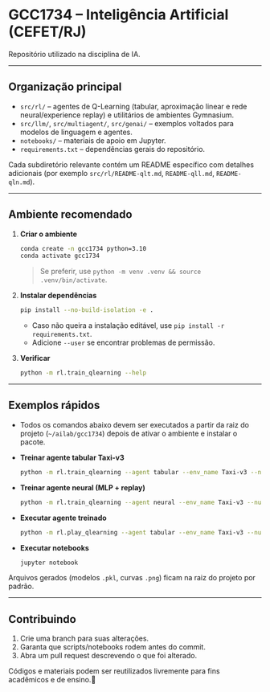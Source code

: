 # GCC1734 – Inteligência Artificial (CEFET/RJ)

Repositório utilizado na disciplina de IA.

---

## Organização principal

- `src/rl/` – agentes de Q-Learning (tabular, aproximação linear e rede neural/experience replay) e utilitários de ambientes Gymnasium.
- `src/llm/`, `src/multiagent/`, `src/genai/` – exemplos voltados para modelos de linguagem e agentes.
- `notebooks/` – materiais de apoio em Jupyter.
- `requirements.txt` – dependências gerais do repositório.

Cada subdiretório relevante contém um README específico com detalhes adicionais (por exemplo `src/rl/README-qlt.md`, `README-qll.md`, `README-qln.md`).

---

## Ambiente recomendado

1. **Criar o ambiente**
   ```bash
   conda create -n gcc1734 python=3.10
   conda activate gcc1734
   ```

   > Se preferir, use `python -m venv .venv && source .venv/bin/activate`.

2. **Instalar dependências**
   ```bash
   pip install --no-build-isolation -e .
   ```
   - Caso não queira a instalação editável, use `pip install -r requirements.txt`.
   - Adicione `--user` se encontrar problemas de permissão.

3. **Verificar**
   ```bash
   python -m rl.train_qlearning --help
   ```

---

## Exemplos rápidos

- Todos os comandos abaixo devem ser executados a partir da raiz do projeto (`~/ailab/gcc1734`) depois de ativar o ambiente e instalar o pacote.

- **Treinar agente tabular Taxi-v3**
  ```bash
  python -m rl.train_qlearning --agent tabular --env_name Taxi-v3 --num_episodes 8000
  ```

- **Treinar agente neural (MLP + replay)**
  ```bash
  python -m rl.train_qlearning --agent neural --env_name Taxi-v3 --num_episodes 5000 --plot
  ```

- **Executar agente treinado**
  ```bash
  python -m rl.play_qlearning --agent tabular --env_name Taxi-v3 --num_episodes 5
  ```

- **Executar notebooks**
  ```bash
  jupyter notebook
  ```

Arquivos gerados (modelos `.pkl`, curvas `.png`) ficam na raiz do projeto por padrão.

---

## Contribuindo

1. Crie uma branch para suas alterações.
2. Garanta que scripts/notebooks rodem antes do commit.
3. Abra um pull request descrevendo o que foi alterado.

Códigos e materiais podem ser reutilizados livremente para fins acadêmicos e de ensino.
